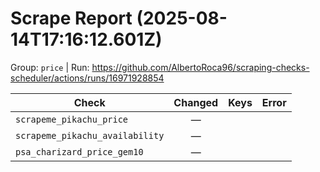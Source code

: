 # Scrape Report (2025-08-14T17:16:12.601Z)

Group: `price`  |  Run: https://github.com/AlbertoRoca96/scraping-checks-scheduler/actions/runs/16971928854

| Check | Changed | Keys | Error |
|---|:---:|:--|:--|
| `scrapeme_pikachu_price` | — |  |  |
| `scrapeme_pikachu_availability` | — |  |  |
| `psa_charizard_price_gem10` | — |  |  |
